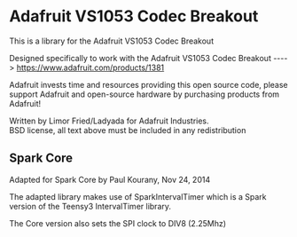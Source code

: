 Adafruit VS1053 Codec Breakout
==============================

  This is a library for the Adafruit VS1053 Codec Breakout

  Designed specifically to work with the Adafruit VS1053 Codec Breakout 
  ----> https://www.adafruit.com/products/1381

  Adafruit invests time and resources providing this open source code, 
  please support Adafruit and open-source hardware by purchasing 
  products from Adafruit!

  Written by Limor Fried/Ladyada for Adafruit Industries.  
  BSD license, all text above must be included in any redistribution

  Spark Core
  ----------
  
  Adapted for Spark Core by Paul Kourany, Nov 24, 2014
  
  The adapted library makes use of SparkIntervalTimer which is a Spark
  version of the Teensy3 IntervalTimer library.
  
  The Core version also sets the SPI clock to DIV8 (2.25Mhz)

  